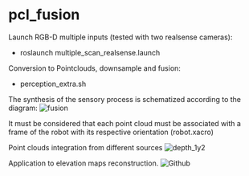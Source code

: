# pcl_fusion
Launch RGB-D multiple inputs (tested with two realsense cameras):
- roslaunch multiple_scan_realsense.launch
  
Conversion to Pointclouds, downsample and fusion:
- perception_extra.sh

The synthesis of the sensory process is schematized according to the diagram:
![fusion](https://github.com/Robcib-GIT/pcl_fusion/assets/57187750/bac73e94-3a9c-491e-a13a-3a17f9688b62)


It must be considered that each point cloud must be associated with a frame of the robot with its respective orientation (robot.xacro)

Point clouds integration from different sources
![depth_1y2](https://github.com/Robcib-GIT/pcl_fusion/assets/57187750/bcb4dc0f-f6a8-4b4e-829f-96b70f8fe016)


Application to elevation maps reconstruction.
![Github](https://github.com/Robcib-GIT/pcl_fusion/assets/57187750/a24d090f-fc61-4491-96a6-74fcba9a0e2a)
